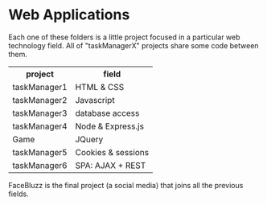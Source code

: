 # Web Applications
Each one of these folders is a little project focused in a particular web technology field. All of "taskManagerX" projects share some code between them.

<table>
  <tr><th>project</th><th>field</th></tr>
  <tr><td>taskManager1</td><td>HTML & CSS</td></tr>
  <tr><td>taskManager2</td><td>Javascript</td></tr>
  <tr><td>taskManager3</td><td>database access</td></tr>
  <tr><td>taskManager4</td><td>Node & Express.js</td></tr>
  <tr><td>Game</td><td>JQuery</td></tr>
  <tr><td>taskManager5</td><td>Cookies & sessions</td></tr>
  <tr><td>taskManager6</td><td>SPA: AJAX + REST</td></tr>
  </tr>
  </table>
  <p>FaceBluzz is the final project (a social media) that joins all the previous fields.</p>

